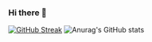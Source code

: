 ### Hi there 👋

[![GitHub Streak](https://github-readme-streak-stats.herokuapp.com/?user=Burhan-Rashid&theme=dark)](https://git.io/streak-stats)
![Anurag's GitHub stats](https://github-readme-stats.vercel.app/api?username=Burhan-Rashid&show_icons=true&theme=dark)
<!-- [![Top Langs](https://github-readme-stats.vercel.app/api/top-langs/?username=Burhan-Rashid&layout=compact)](https://github.com/anuraghazra/github-readme-stats) -->



<!--
*Burhan-Rashid/Burhan-Rashid* is a ✨ special ✨ repository because its `README.md` (this file) appears on your GitHub profile.

Here are some ideas to get you started:

- 🔭 I’m currently working on ...
- 🌱 I’m currently learning ...
- 👯 I’m looking to collaborate on ...
- 🤔 I’m looking for help with ...
- 💬 Ask me about ...
- 📫 How to reach me: ...
- 😄 Pronouns: ...
- ⚡ Fun fact: ...
-->
